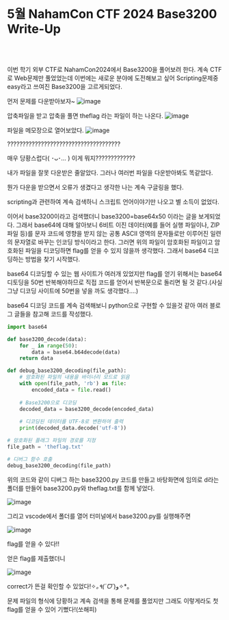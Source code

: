 <!DOCTYPE html>
<html>
<head>
        <link rel="stylesheet" type="text/css">
</head>
<body>
        <h1>5월 NahamCon CTF 2024 Base3200 Write-Up</h1>
</body>
<br>
<br>
</html>

이번 학기 외부 CTF로 NahamCon2024에서 Base3200을 풀어보려 한다. 계속 CTF로 Web문제만 풀었었는데 이번에는 새로운 분야에 도전해보고 싶어 Scripting문제중 easy라고 쓰여진 Base3200을 고르게되었다.

먼저 문제를 다운받아보자~
![image](https://github.com/teatree32/writeup/assets/164837312/49095f71-b49b-434e-8239-49a5064a4ab5)

압축파일을 받고 압축을 풀면 theflag 라는 파일이 하는 나온다.
![image](https://github.com/teatree32/writeup/assets/164837312/370a4aba-97d6-46d7-936e-950f90f01208)

파일을 메모장으로 열어보았다.
![image](https://github.com/teatree32/writeup/assets/164837312/ffdc6efa-b8d4-4319-86e2-26f66d39623e)

?????????????????????????????????????

매우 당황스럽다( ･ᴗ･... ) 이게 뭐지?????????????

내가 파일을 잘못 다운받은 줄알았다. 그러나 여러번 파일을 다운받아봐도 똑같았다.

뭔가 다운을 받으면서 오류가 생겼다고 생각한 나는 계속 구글링을 했다.

scripting과 관련하여 계속 검색하니 스크립트 언어이야기만 나오고 별 소득이 없었다. 

이어서 base3200이라고 검색했더니 base3200=base64x50 이라는 글을 보게되었다. 그래서 base64에 대해 알아보니 6비트 이진 데이터(예를 들어 실행 파일이나, ZIP 파일 등)를 문자 코드에 영향을 받지 않는 공통 ASCII 영역의 문자들로만 이루어진 일련의 문자열로 바꾸는 인코딩 방식이라고 한다. 그러면 위의 파일이 암호화된 파일이고 암호화된 파일을 디코딩하면 flag를 얻을 수 있지 않을까 생각했다. 그래서 base64 디코딩하는 방법을 찾기 시작했다.

base64 디코딩할 수 있는 웹 사이트가 여러개 있었지만 flag를 얻기 위해서는 base64 디토딩을 50번 반복해야하므로 직접 코드를 얻어서 반복문으로 돌리면 될 것 같다.(사실 그냥 디코딩 사이트에 50번을 넣을 까도 생각했다....)

base64 디코딩 코드를 계속 검색해보니 python으로 구현할 수 있을것 같아 여러 블로그 글들을 참고해 코드를 작성했다.
```python
import base64

def base3200_decode(data):
    for _ in range(50):
        data = base64.b64decode(data)
    return data

def debug_base3200_decoding(file_path):
    # 암호화된 파일의 내용을 바이너리 모드로 읽음
    with open(file_path, 'rb') as file:
        encoded_data = file.read()
    
    # Base3200으로 디코딩
    decoded_data = base3200_decode(encoded_data)
    
    # 디코딩된 데이터를 UTF-8로 변환하여 출력
    print(decoded_data.decode('utf-8')) 

# 암호화된 플래그 파일의 경로를 지정
file_path = 'theflag.txt'

# 디버그 함수 호출
debug_base3200_decoding(file_path)
```
위의 코드와 같이 디버그 하는 base3200.py 코드를 만들고 바탕화면에 임의로 d라는 폴더를 만들어 base3200.py와 theflag.txt를 함께 넣었다. 

![image](https://github.com/teatree32/writeup/assets/164837312/1019d775-c7a7-4cf3-8c99-76e306fcdc6e)

그리고 vscode에서 폴더를 열어 터미널에서 base3200.py를 실행해주면

![image](https://github.com/teatree32/writeup/assets/164837312/b70cbecc-442c-4857-890e-5581839b67db)

flag를 얻을 수 있다!!

얻은 flag를 제출했더니 

![image](https://github.com/teatree32/writeup/assets/164837312/e833b624-bf0d-4528-89e3-de4fd749a2b9)

correct가 뜬걸 확인할 수 있었다!✧*｡٩(ˊᗜˋ*)و✧*｡

문제 파일의 형식에 당황하고 계속 검색을 통해 문제를 풀었지만 그래도 이렇게라도 첫 flag를 얻을 수 있어 기뻤다!(쏘해피)
